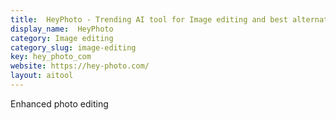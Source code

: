 ```yaml
---
title:  HeyPhoto - Trending AI tool for Image editing and best alternatives
display_name:  HeyPhoto
category: Image editing
category_slug: image-editing
key: hey_photo_com
website: https://hey-photo.com/
layout: aitool
---
```


Enhanced photo editing

